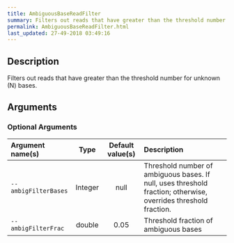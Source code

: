 ```yaml
---
title: AmbiguousBaseReadFilter
summary: Filters out reads that have greater than the threshold number of N bases
permalink: AmbiguousBaseReadFilter.html
last_updated: 27-49-2018 03:49:16
---
```



## Description

Filters out reads that have greater than the threshold number for unknown (N) bases.

## Arguments

### Optional Arguments

| Argument name(s) | Type | Default value(s) | Description |
| :--------------- | :--: | :--------------: | :------ |
| `--ambigFilterBases` | Integer | null | Threshold number of ambiguous bases. If null, uses threshold fraction; otherwise, overrides threshold fraction. |
| `--ambigFilterFrac` | double | 0.05 | Threshold fraction of ambiguous bases |


